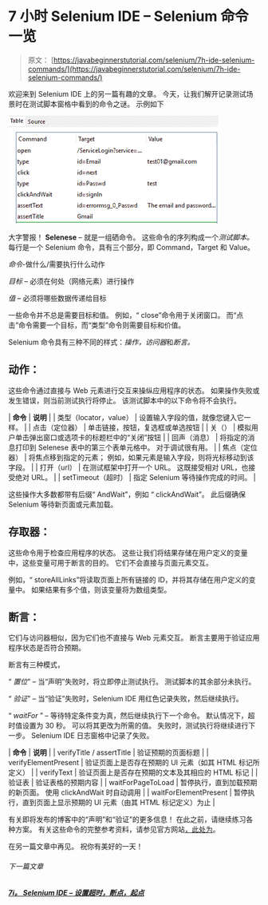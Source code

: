 # 7 小时 Selenium IDE – Selenium 命令一览

> 原文： [https://javabeginnerstutorial.com/selenium/7h-ide-selenium-commands/](https://javabeginnerstutorial.com/selenium/7h-ide-selenium-commands/)

欢迎来到 Selenium IDE 上的另一篇有趣的文章。 今天，让我们解开记录测试场景时在测试脚本窗格中看到的命令之谜。 示例如下

![Test Script](img/5e6a31e752f4393906936f5e686f5d93.png)

大字警报！ **Selenese** – 就是一组硒命令。 这些命令的序列构成一个*测试脚本。* 每行是一个 Selenium 命令，具有三个部分，即 Command，Target 和 Value。

*命令*-做什么/需要执行什么动作

*目标* – 必须在何处（网络元素）进行操作

*值* – 必须将哪些数据传递给目标

一些命令并不总是需要目标和值。 例如，“ close”命令用于关闭窗口。 而“点击”命令需要一个目标，而“类型”命令则需要目标和价值。

Selenium 命令具有三种不同的样式：*操作，访问器*和*断言。*

## 动作：

这些命令通过直接与 Web 元素进行交互来操纵应用程序的状态。 如果操作失败或发生错误，则当前测试执行将停止。 该测试脚本中的以下命令将不会执行。

| **命令** | **说明** |
| 类型（locator，value） | 设置输入字段的值，就像您键入它一样。 |
| 点击（定位器） | 单击链接，按钮，复选框或单选按钮 |
| 关（） | 模拟用户单击弹出窗口或选项卡的标题栏中的“关闭”按钮 |
| 回声（消息） | 将指定的消息打印到 Selenese 表中的第三个表单元格中。 对于调试很有用。 |
| 焦点（定位器） | 将焦点移到指定的元素； 例如，如果元素是输入字段，则将光标移动到该字段。 |
| 打开（url） | 在测试框架中打开一个 URL。 这既接受相对 URL，也接受绝对 URL。 |
| setTimeout（超时） | 指定 Selenium 等待操作完成的时间。 |

这些操作大多数都带有后缀“ AndWait”，例如 “ clickAndWait”。 此后缀确保 Selenium 等待新页面或元素加载。

## 存取器：

这些命令用于检查应用程序的状态。 这些让我们将结果存储在用户定义的变量中，这些变量可用于断言的目的。 它们不会直接与页面元素交互。

例如，“ storeAllLinks”将读取页面上所有链接的 ID，并将其存储在用户定义的变量中。 如果结果有多个值，则该变量将为数组类型。

## 断言：

它们与访问器相似，因为它们也不直接与 Web 元素交互。 断言主要用于验证应用程序状态是否符合预期。

断言有三种模式，

“ *置位*” – 当“声明”失败时，将立即停止测试执行。 测试脚本的其余部分未执行。

“ *验证*” – 当“验证”失败时，Selenium IDE 用红色记录失败，然后继续执行。

“ *waitFor* ” – 等待特定条件变为真，然后继续执行下一个命令。 默认情况下，超时值设置为 30 秒。 可以将其更改为所需的值。 失败时，测试执行将继续进行下一步。 Selenium IDE 日志窗格中记录了失败。

| **命令** | **说明** |
| verifyTitle / assertTitle | 验证预期的页面标题 |
| verifyElementPresent | 验证页面上是否存在预期的 UI 元素（如其 HTML 标记所定义） |
| verifyText | 验证页面上是否存在预期的文本及其相应的 HTML 标记 |
| 验证表 | 验证表格的预期内容 |
| waitForPageToLoad | 暂停执行，直到加载预期的新页面。 使用 clickAndWait 时自动调用 |
| waitForElementPresent | 暂停执行，直到页面上显示预期的 UI 元素（由其 HTML 标记定义）为止 |

有关即将发布的博客中的“声明”和“验证”的更多信息！ 在此之前，请继续练习各种方案。 有关这些命令的完整参考资料，请参见官方网站[，此处为](http://release.seleniumhq.org/selenium-core/1.0.1/reference.html#accessors)。

在另一篇文章中再见。 祝你有美好的一天！

###### 下一篇文章

##### [7i。 Selenium IDE – 设置超时，断点，起点](https://javabeginnerstutorial.com/selenium/7i-ide-timeouts-breakpoints-startpoints/ "7i. Selenium IDE – Setting timeouts, breakpoints, start points")